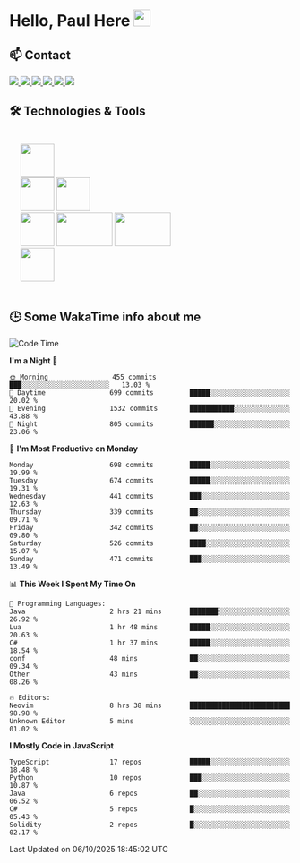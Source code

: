 # Hello, Paul Here <img src="https://raw.githubusercontent.com/MartinHeinz/MartinHeinz/master/wave.gif" width="30px">

<!--
Here are some ideas to get you started:

- 🔭 I’m currently working on ...
- 🌱 I’m currently learning ...
- 👯 I’m looking to collaborate on ...
- 🤔 I’m looking for help with ...
- 💬 Ask me about ...
- 📫 How to reach me: ...
- 😄 Pronouns: ...
- ⚡ Fun fact: ...
-->


## 📫 Contact

<p>
 <a href="https://RaveHunter05.github.io">
  <img src="https://img.shields.io/badge/ravehunter05-%23206A5D.svg?&style=for-the-badge&logo=jquery&logoColor=white" />
 </a>

 <a href="https://www.linkedin.com/in/paul-sotelo-rocha-68733687/">
  <img src="https://img.shields.io/badge/connect-%230077B5.svg?&style=for-the-badge&logo=linkedin&logoColor=white" />
 </a>

 <a href="https://join.skype.com/invite/viy3VgZfhRKv">
  <img src="https://img.shields.io/badge/chat-%2300AFF0.svg?&style=for-the-badge&logo=skype&logoColor=white" />
 </a>

 <a href="mailto:paulsotelo97@gmail.com">
  <img src="https://img.shields.io/badge/email-%23C14438.svg?&style=for-the-badge&logo=Gmail&logoColor=white" />
 </a>

 <a href="https://wa.me/50577312543">
  <img src="https://img.shields.io/badge/Whatsapp-%2300BFA5.svg?&style=for-the-badge&logo=Whatsapp&logoColor=white" />
 </a>
  
   <a href="https://telegram.me/RaveHunter05">
  <img src="https://img.shields.io/badge/Telegram-%23206A5D.svg?&style=for-the-badge&logo=Telegram&logoColor=white" />
 </a>
</p>

## 🛠️ Technologies & Tools

<div style="display: flex; flex-direction: column; padding: 20px;">
 
<div> <img src="https://cdn.pixabay.com/photo/2020/02/22/16/29/penguin-4871045_640.png" width="60" height="60"/> </div>
<div>
<img src="https://static-00.iconduck.com/assets.00/react-icon-2048x2048-o8k3ymqa.png" width="60" height="60"/>
<img src="https://www.drupal.org/files/project-images/nextjs-icon-dark-background.png" width="60" height="60" />
</div>
<div>
 <img src="https://upload.wikimedia.org/wikipedia/commons/thumb/c/c3/Python-logo-notext.svg/1200px-Python-logo-notext.svg.png" width="60" height="60" />
 <img src="https://www.ibm.com/content/dam/adobe-cms/instana/media_logo/dotnetCore.component.complex-narrative-xl.ts=1691583540732.png/content/adobe-cms/mx/es/products/instana/supported-technologies/dotnet-core-monitoring/_jcr_content/root/table_of_contents/body/content_section_styled/content-section-body/complex_narrative/logoimage" width="100" height="60" />
  <img src="https://cdn.bap-software.net/2024/08/26213247/spring.jpg" width="100" height="60" />
</div>

<div>
<img src="https://s2.coinmarketcap.com/static/img/coins/200x200/1027.png" width="60" height="60" />
</div>
</div>

## 🕒 Some WakaTime info about me

<!--START_SECTION:waka-->
![Code Time](http://img.shields.io/badge/Code%20Time-943%20hrs%2043%20mins-blue)

**I'm a Night 🦉** 

```text
🌞 Morning                455 commits         ███░░░░░░░░░░░░░░░░░░░░░░   13.03 % 
🌆 Daytime                699 commits         █████░░░░░░░░░░░░░░░░░░░░   20.02 % 
🌃 Evening                1532 commits        ███████████░░░░░░░░░░░░░░   43.88 % 
🌙 Night                  805 commits         ██████░░░░░░░░░░░░░░░░░░░   23.06 % 
```
📅 **I'm Most Productive on Monday** 

```text
Monday                   698 commits         █████░░░░░░░░░░░░░░░░░░░░   19.99 % 
Tuesday                  674 commits         █████░░░░░░░░░░░░░░░░░░░░   19.31 % 
Wednesday                441 commits         ███░░░░░░░░░░░░░░░░░░░░░░   12.63 % 
Thursday                 339 commits         ██░░░░░░░░░░░░░░░░░░░░░░░   09.71 % 
Friday                   342 commits         ██░░░░░░░░░░░░░░░░░░░░░░░   09.80 % 
Saturday                 526 commits         ████░░░░░░░░░░░░░░░░░░░░░   15.07 % 
Sunday                   471 commits         ███░░░░░░░░░░░░░░░░░░░░░░   13.49 % 
```


📊 **This Week I Spent My Time On** 

```text
💬 Programming Languages: 
Java                     2 hrs 21 mins       ███████░░░░░░░░░░░░░░░░░░   26.92 % 
Lua                      1 hr 48 mins        █████░░░░░░░░░░░░░░░░░░░░   20.63 % 
C#                       1 hr 37 mins        █████░░░░░░░░░░░░░░░░░░░░   18.54 % 
conf                     48 mins             ██░░░░░░░░░░░░░░░░░░░░░░░   09.34 % 
Other                    43 mins             ██░░░░░░░░░░░░░░░░░░░░░░░   08.26 % 

🔥 Editors: 
Neovim                   8 hrs 38 mins       █████████████████████████   98.98 % 
Unknown Editor           5 mins              ░░░░░░░░░░░░░░░░░░░░░░░░░   01.02 % 
```

**I Mostly Code in JavaScript** 

```text
TypeScript               17 repos            █████░░░░░░░░░░░░░░░░░░░░   18.48 % 
Python                   10 repos            ███░░░░░░░░░░░░░░░░░░░░░░   10.87 % 
Java                     6 repos             ██░░░░░░░░░░░░░░░░░░░░░░░   06.52 % 
C#                       5 repos             █░░░░░░░░░░░░░░░░░░░░░░░░   05.43 % 
Solidity                 2 repos             █░░░░░░░░░░░░░░░░░░░░░░░░   02.17 % 
```




 Last Updated on 06/10/2025 18:45:02 UTC
<!--END_SECTION:waka-->

